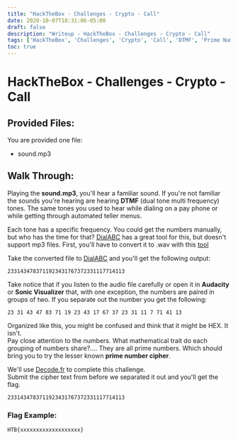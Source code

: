 ```yaml
---
title: "HackTheBox - Challenges - Crypto - Call"
date: 2020-10-07T18:31:06-05:00
draft: false
description: "Writeup - HackTheBox - Challenges - Crypto - Call"
tags: ['HackTheBox', 'Challenges', 'Crypto', 'Call', 'DTMF', 'Prime Numbers']
toc: true
---
```

# HackTheBox - Challenges - Crypto - Call

## Provided Files:

You are provided one file:
- sound.mp3

## Walk Through:

Playing the **sound.mp3**, you'll hear a familiar sound. If you're not familiar the sounds you're hearing are hearing **DTMF** (dual tone multi frequency) tones. The same tones you used to hear while dialing on a pay phone or while getting through automated teller menus.

Each tone has a specific frequency. You could get the numbers manually, but who has the time for that? [DialABC](http://www.dialabc.com/sound/detect/index.html) has a great tool for this, but doesn't support mp3 files. First, you'll have to convert it to .wav with this [tool](https://online-audio-converter.com/)

Take the converted file to [DialABC](http://www.dialabc.com/sound/detect/index.html) and you'll get the following output:
```
2331434783711923431767372331117714113
```
 
Take notice that if you listen to the audio file carefully or open it in **Audacity** or **Sonic Visualizer** that, with one exception, the numbers are paired in groups of two.
If you separate out the number you get the following:
```
23 31 43 47 83 71 19 23 43 17 67 37 23 31 11 7 71 41 13
```

Organized like this, you might be confused and think that it might be HEX. It isn't.  
Pay close attention to the numbers. What mathematical trait do each grouping of numbers share?....
They are all prime numbers. Which should bring you to try the lesser known **prime number cipher**.

We'll use [Decode.fr](https://www.dcode.fr/prime-numbers-cipher) to complete this challenge.   
Submit the cipher text from before we separated it out and you'll get the flag.
```
2331434783711923431767372331117714113
```

### Flag Example:
```
HTB{xxxxxxxxxxxxxxxxxxx}
```